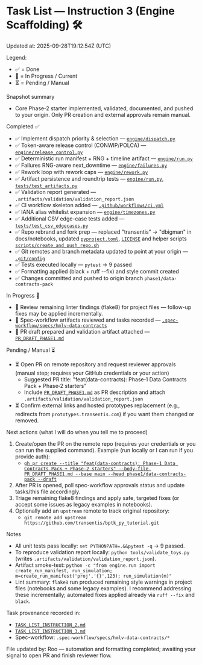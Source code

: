 # Task List — Instruction 3 (Engine Scaffolding) 🛠️

Updated at: 2025-09-28T19:12:54Z (UTC)

Legend:
- ✅ = Done
- 🔄 = In Progress / Current
- ⏳ = Pending / Manual

Snapshot summary
- Core Phase‑2 starter implemented, validated, documented, and pushed to your origin. Only PR creation and external approvals remain manual.

Completed ✅
- ✅ Implement dispatch priority & selection — [`engine/dispatch.py`](engine/dispatch.py:1)
- ✅ Token-aware release control (CONWIP/POLCA) — [`engine/release_control.py`](engine/release_control.py:1)
- ✅ Deterministic run manifest + RNG + timeline artifact — [`engine/run.py`](engine/run.py:147)
- ✅ Failures RNG-aware next_downtime — [`engine/failures.py`](engine/failures.py:1)
- ✅ Rework loop with rework caps — [`engine/rework.py`](engine/rework.py:1)
- ✅ Artifact persistence and roundtrip tests — [`engine/run.py`](engine/run.py:209), [`tests/test_artifacts.py`](tests/test_artifacts.py:1)
- ✅ Validation report generated — `.artifacts/validation/validation_report.json`
- ✅ CI workflow skeleton added — [`.github/workflows/ci.yml`](.github/workflows/ci.yml:1)
- ✅ IANA alias whitelist expansion — [`engine/timezones.py`](engine/timezones.py:1)
- ✅ Additional CSV edge-case tests added — [`tests/test_csv_edgecases.py`](tests/test_csv_edgecases.py:1)
- ✅ Repo rebrand and fork prep — replaced "transentis" → "dbigman" in docs/notebooks, updated [`pyproject.toml`](pyproject.toml:1), [`LICENSE`](LICENSE:1) and helper scripts [`scripts/create_and_push_repo.sh`](scripts/create_and_push_repo.sh:1)
- ✅ Git remotes and branch metadata updated to point at your origin — [`.git/config`](.git/config:1)
- ✅ Tests executed locally — `pytest` → 9 passed
- ✅ Formatting applied (black + ruff --fix) and style commit created
- ✅ Changes committed and pushed to origin branch `phase1/data-contracts-pack`

In Progress 🔄
- 🔄 Review remaining linter findings (flake8) for project files — follow-up fixes may be applied incrementally.
- 🔄 Spec-workflow artifacts reviewed and tasks recorded — [`.spec-workflow/specs/hmlv-data-contracts`](.spec-workflow/specs/hmlv-data-contracts:1)
- 🔄 PR draft prepared and validation artifact attached — [`PR_DRAFT_PHASE1.md`](PR_DRAFT_PHASE1.md:1)

Pending / Manual ⏳
- ⏳ Open PR on remote repository and request reviewer approvals (manual step; requires your GitHub credentials or your action)
  - Suggested PR title: "feat(data-contracts): Phase‑1 Data Contracts Pack + Phase‑2 starters"
  - Include [`PR_DRAFT_PHASE1.md`](PR_DRAFT_PHASE1.md:1) as PR description and attach `.artifacts/validation/validation_report.json`
- ⏳ Confirm external links and hosted prototypes replacement (e.g., redirects from `prototypes.transentis.com`) if you want them changed or removed.

Next actions (what I will do when you tell me to proceed)
1. Create/open the PR on the remote repo (requires your credentials or you can run the supplied command). Example (run locally or I can run if you provide auth):
   - [`gh pr create --title "feat(data-contracts): Phase‑1 Data Contracts Pack + Phase‑2 starters" --body-file PR_DRAFT_PHASE1.md --base main --head phase1/data-contracts-pack --draft`](PR_DRAFT_PHASE1.md:1)
2. After PR is opened, poll spec-workflow approvals status and update tasks/this file accordingly.
3. Triage remaining flake8 findings and apply safe, targeted fixes (or accept some issues as legacy examples in notebooks).
4. Optionally add an `upstream` remote to track original repository:
   - `git remote add upstream https://github.com/transentis/bptk_py_tutorial.git`

Notes
- All unit tests pass locally: `set PYTHONPATH=.&&pytest -q` → 9 passed.
- To reproduce validation report locally: `python tools/validate_toys.py` (writes `.artifacts/validation/validation_report.json`).
- Artifact smoke-test: `python -c "from engine.run import create_run_manifest, run_simulation; m=create_run_manifest('proj','{}',123); run_simulation(m)"`
- Lint summary: `flake8` run produced remaining style warnings in project files (notebooks and some legacy examples). I recommend addressing these incrementally; automated fixes applied already via `ruff --fix` and `black`.

Task provenance recorded in:
- [`TASK_LIST_INSTRUCTION_2.md`](TASK_LIST_INSTRUCTION_2.md:1)
- [`TASK_LIST_INSTRUCTION_3.md`](TASK_LIST_INSTRUCTION_3.md:1)
- Spec-workflow: `.spec-workflow/specs/hmlv-data-contracts/*`

File updated by: Roo — automation and formatting completed; awaiting your signal to open PR and finish reviewer flow.